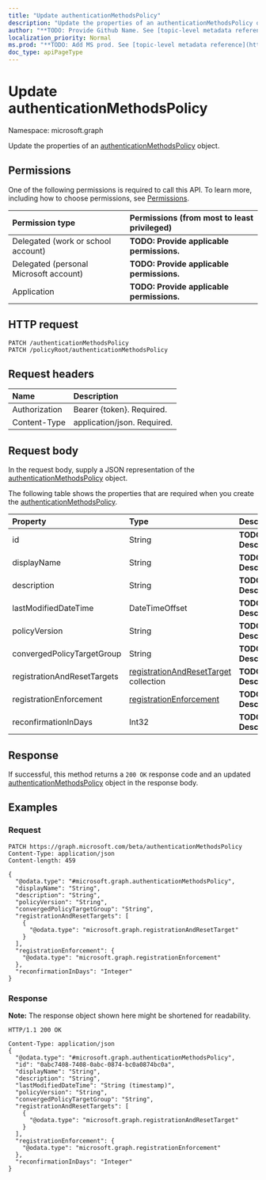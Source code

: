 ```yaml
---
title: "Update authenticationMethodsPolicy"
description: "Update the properties of an authenticationMethodsPolicy object."
author: "**TODO: Provide Github Name. See [topic-level metadata reference](https://msgo.azurewebsites.net/add/document/guidelines/metadata.html#topic-level-metadata)**"
localization_priority: Normal
ms.prod: "**TODO: Add MS prod. See [topic-level metadata reference](https://msgo.azurewebsites.net/add/document/guidelines/metadata.html#topic-level-metadata)**"
doc_type: apiPageType
---
```


# Update authenticationMethodsPolicy
Namespace: microsoft.graph

Update the properties of an [authenticationMethodsPolicy](../resources/authenticationmethodspolicy.md) object.

## Permissions
One of the following permissions is required to call this API. To learn more, including how to choose permissions, see [Permissions](/graph/permissions-reference).

|Permission type|Permissions (from most to least privileged)|
|:---|:---|
|Delegated (work or school account)|**TODO: Provide applicable permissions.**|
|Delegated (personal Microsoft account)|**TODO: Provide applicable permissions.**|
|Application|**TODO: Provide applicable permissions.**|

## HTTP request

<!-- {
  "blockType": "ignored"
}
-->
``` http
PATCH /authenticationMethodsPolicy
PATCH /policyRoot/authenticationMethodsPolicy
```

## Request headers
|Name|Description|
|:---|:---|
|Authorization|Bearer {token}. Required.|
|Content-Type|application/json. Required.|

## Request body
In the request body, supply a JSON representation of the [authenticationMethodsPolicy](../resources/authenticationmethodspolicy.md) object.

The following table shows the properties that are required when you create the [authenticationMethodsPolicy](../resources/authenticationmethodspolicy.md).

|Property|Type|Description|
|:---|:---|:---|
|id|String|**TODO: Add Description**|
|displayName|String|**TODO: Add Description**|
|description|String|**TODO: Add Description**|
|lastModifiedDateTime|DateTimeOffset|**TODO: Add Description**|
|policyVersion|String|**TODO: Add Description**|
|convergedPolicyTargetGroup|String|**TODO: Add Description**|
|registrationAndResetTargets|[registrationAndResetTarget](../resources/registrationandresettarget.md) collection|**TODO: Add Description**|
|registrationEnforcement|[registrationEnforcement](../resources/registrationenforcement.md)|**TODO: Add Description**|
|reconfirmationInDays|Int32|**TODO: Add Description**|



## Response

If successful, this method returns a `200 OK` response code and an updated [authenticationMethodsPolicy](../resources/authenticationmethodspolicy.md) object in the response body.

## Examples

### Request
<!-- {
  "blockType": "request",
  "name": "update_authenticationmethodspolicy"
}
-->
``` http
PATCH https://graph.microsoft.com/beta/authenticationMethodsPolicy
Content-Type: application/json
Content-length: 459

{
  "@odata.type": "#microsoft.graph.authenticationMethodsPolicy",
  "displayName": "String",
  "description": "String",
  "policyVersion": "String",
  "convergedPolicyTargetGroup": "String",
  "registrationAndResetTargets": [
    {
      "@odata.type": "microsoft.graph.registrationAndResetTarget"
    }
  ],
  "registrationEnforcement": {
    "@odata.type": "microsoft.graph.registrationEnforcement"
  },
  "reconfirmationInDays": "Integer"
}
```


### Response
**Note:** The response object shown here might be shortened for readability.
<!-- {
  "blockType": "response",
  "truncated": true
}
-->
``` http
HTTP/1.1 200 OK

Content-Type: application/json
{
  "@odata.type": "#microsoft.graph.authenticationMethodsPolicy",
  "id": "0abc7408-7408-0abc-0874-bc0a0874bc0a",
  "displayName": "String",
  "description": "String",
  "lastModifiedDateTime": "String (timestamp)",
  "policyVersion": "String",
  "convergedPolicyTargetGroup": "String",
  "registrationAndResetTargets": [
    {
      "@odata.type": "microsoft.graph.registrationAndResetTarget"
    }
  ],
  "registrationEnforcement": {
    "@odata.type": "microsoft.graph.registrationEnforcement"
  },
  "reconfirmationInDays": "Integer"
}
```

